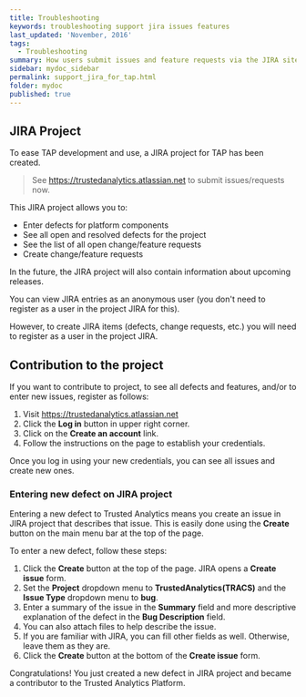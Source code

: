 ```yaml
---
title: Troubleshooting
keywords: troubleshooting support jira issues features
last_updated: 'November, 2016'
tags:
  - Troubleshooting
summary: How users submit issues and feature requests via the JIRA site. 
sidebar: mydoc_sidebar
permalink: support_jira_for_tap.html
folder: mydoc
published: true
---
```


## JIRA Project
To ease TAP development and use, a JIRA project for TAP has been created.  

> See https://trustedanalytics.atlassian.net to submit issues/requests now.

This JIRA project allows you to:
* Enter defects for platform components
* See all open and resolved defects for the project
* See the list of all open change/feature requests
* Create change/feature requests

In the future, the JIRA project will also contain information about upcoming releases.

You can view JIRA entries as an anonymous user (you don't need to register as a user in the project JIRA for this).

However, to create JIRA items (defects, change requests, etc.) you will need to register as a user in the project JIRA.

## Contribution to the project
If you want to contribute to project, to see all defects and features, and/or to enter new issues, register as follows:

1. Visit https://trustedanalytics.atlassian.net
1. Click the **Log in** button in upper right corner.
1. Click on the **Create an account** link.
1. Follow the instructions on the page to establish your credentials.  
 
Once you log in using your new credentials, you can see all issues and create new ones.

### Entering new defect on JIRA project
Entering a new defect to Trusted Analytics means you create an issue in JIRA project that describes that issue. This is easily done using the **Create** button on the main menu bar at the top of the page.

To enter a new defect, follow these steps:

1. Click the **Create** button at the top of the page. JIRA opens a **Create issue** form.
1. Set the **Project** dropdown menu to **TrustedAnalytics(TRACS)** and the **Issue Type** dropdown menu to **bug**.
1. Enter a summary of the issue in the **Summary** field and more descriptive explanation of the defect in the **Bug Description** field.
1. You can also attach files to help describe the issue.
1. If you are familiar with JIRA, you can fill other fields as well. Otherwise, leave them as they are.
1. Click the **Create** button at the bottom of the **Create issue** form.

Congratulations! You just created a new defect in JIRA project and became a contributor to the Trusted Analytics Platform.
